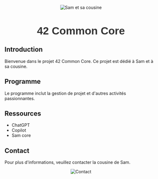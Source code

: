 <p align="center">
  <img src="https://via.placeholder.com/800x400?text=Sam+et+sa+cousine" alt="Sam et sa cousine">
</p>

<h1 align="center" style="font-family: 'Arial', sans-serif; font-size: 2.5em; color: #333;">
  42 Common Core
</h1>

## Introduction
Bienvenue dans le projet 42 Common Core. Ce projet est dédié à Sam et à sa cousine.

## Programme
Le programme inclut la gestion de projet et d'autres activités passionnantes.

## Ressources
- ChatGPT
- Copilot
- Sam core

## Contact
Pour plus d'informations, veuillez contacter la cousine de Sam.

<p align="center">
  <img src="https://via.placeholder.com/400x200?text=Contact+Sam+et+sa+cousine" alt="Contact">
</p>